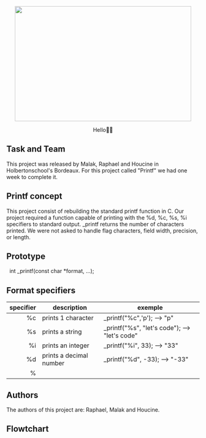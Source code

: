 <p align="center">
  <img width="460" height="300" src="https://www.computerhope.com/cdn/linux/printf.gif">
</p>
<p align="center">
Hello👋🏻
</p>



## Task and Team

This project was released by Malak, Raphael and Houcine in Holbertonschool's Bordeaux.
For this project called "Printf" we had one week to complete it. 

## Printf concept

This project consist of rebuilding the standard printf function in C. Our project required a function capable of printing with the %d, %c, %s, %i specifiers to standard output. _printf returns the number of characters printed. 
We were not asked to handle flag characters, field width, precision, or length.


## Prototype
 
int _printf(const char *format, ...);
## Format specifiers
| specifier |        description       |                  exemple                       |
|----------:|--------------------------|------------------------------------------------|
|    %c     | prints 1 character       | _printf("%c",'p');           --> "p"           |
|    %s     | prints a string          | _printf("%s", "let's code"); --> "let's code"  |
|    %i     | prints an integer        | _printf("%i", 33);           --> "33"          |
|    %d     | prints a decimal number  | _printf("%d", -33);          --> "-33"         |
|     %     |


## Authors

The authors of this project are: Raphael, Malak and Houcine.

## Flowtchart

 
